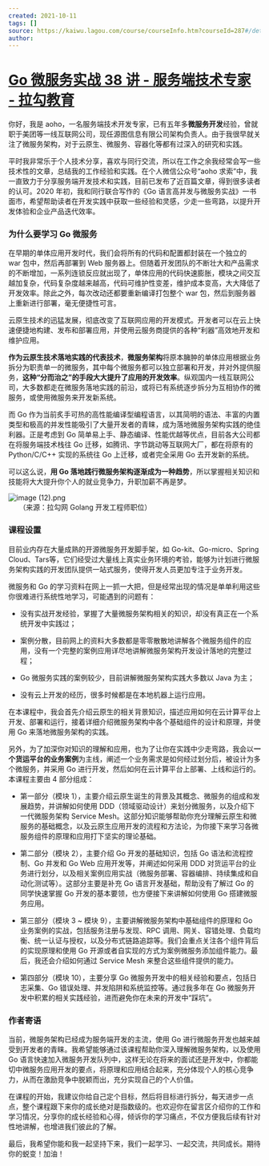 ```yaml
---
created: 2021-10-11
tags: []
source: https://kaiwu.lagou.com/course/courseInfo.htm?courseId=287#/detail/pc?id=3798
author: 
---
```


# [Go 微服务实战 38 讲 - 服务端技术专家 - 拉勾教育](https://kaiwu.lagou.com/course/courseInfo.htm?courseId=287#/detail/pc?id=3798)


你好，我是 aoho，一名服务端技术开发专家，已有五年多**微服务开发**经验，曾就职于美团等一线互联网公司，现任源图信息有限公司架构负责人。由于我很早就关注了微服务架构，对于云原生、微服务、容器化等都有过深入的研究和实践。

平时我非常乐于个人技术分享，喜欢与同行交流，所以在工作之余我经常会写一些技术性的文章，总结我的工作经验和实践。在个人微信公众号“aoho 求索”中，我一直致力于分享服务端开发技术和实践，目前已发布了近百篇文章，得到很多读者的认可。2020 年初，我和同行联合写作的《Go 语言高并发与微服务实战》一书面市，希望帮助读者在开发实践中获取一些经验和灵感，少走一些弯路，以提升开发体验和企业产品迭代效率。

### 为什么要学习 Go 微服务

在早期的单体应用开发时代，我们会将所有的代码和配置都封装在一个独立的 war 包中，然后再部署到 Web 服务器上。但随着开发团队的不断壮大和产品需求的不断增加，一系列连锁反应就出现了，单体应用的代码快速膨胀，模块之间交互越加复杂，代码复杂度越来越高，代码可维护性变差，维护成本变高，大大降低了开发效率。除此之外，每次改动还都要重新编译打包整个 war 包，然后到服务器上重新进行部署，毫无便捷性可言。

云原生技术的迅猛发展，彻底改变了互联网应用的开发模式。开发者可以在云上快速便捷地构建、发布和部署应用，并使用云服务商提供的各种“利器”高效地开发和维护应用。

**作为云原生技术落地实践的代表技术**，**微服务架构**将原本臃肿的单体应用根据业务拆分为职责单一的微服务，其中每个微服务都可以独立部署和开发，并对外提供服务，**这种“分而治之”的手段大大提升了应用的开发效率**。纵观国内一线互联网公司，大多数都走在微服务落地实践的前沿，或将已有系统逐步拆分为互相协作的微服务，或使用微服务来开发新系统。

而 Go 作为当前炙手可热的高性能编译型编程语言，以其简明的语法、丰富的内置类型和极高的并发性能吸引了大量开发者的青睐，成为落地微服务架构实践的绝佳利器。正是考虑到 Go 简单易上手、静态编译、性能优越等优点，目前各大公司都在将服务端技术栈往 Go 迁移，如腾讯、字节跳动等互联网大厂，都在将原有的 Python/C/C++ 实现的系统往 Go 上迁移，或者完全采用 Go 去开发新的系统。

可以这么说，**用 Go 落地践行微服务架构逐渐成为一种趋势**，所以掌握相关知识和技能将大大提升你个人的就业竞争力，升职加薪不再是梦。

![image (12).png](https://s0.lgstatic.com/i/image/M00/29/57/Ciqc1F76rkaARRZlAAIMgf54ezU781.png)  
　　（来源：拉勾网 Golang 开发工程师职位）

### 课程设置

目前业内存在大量成熟的开源微服务开发脚手架，如 Go-kit、Go-micro、Spring Cloud、Tars等，它们经受过大量线上真实业务环境的考验，能够为计划进行微服务架构实践的开发团队提供一站式服务，使得开发人员更加专注于业务开发。

微服务和 Go 的学习资料在网上一抓一大把，但是经常出现的情况是单单利用这些你很难进行系统性地学习，可能遇到的问题有：

-   没有实战开发经验，掌握了大量微服务架构相关的知识，却没有真正在一个系统开发中实践过；
    
-   案例分散，目前网上的资料大多数都是零零散散地讲解各个微服务组件的应用，没有一个完整的案例应用详尽地讲解微服务架构开发设计落地的完整过程；
    
-   Go 微服务实践的案例较少，目前讲解微服务架构实践大多数以 Java 为主；
    
-   没有云上开发的经历，很多时候都是在本地机器上运行应用。
    

在本课程中，我会首先介绍云原生的相关背景知识，描述应用如何在云计算平台上开发、部署和运行，接着详细介绍微服务架构中各个基础组件的设计和原理，并使用 Go 来落地微服务架构的实践。

另外，为了加深你对知识的理解和应用，也为了让你在实践中少走弯路，我会以**一个货运平台的业务案例**为主线，阐述一个业务需求是如何经过划分后，被设计为多个微服务，并采用 Go 进行开发，然后如何在云计算平台上部署、上线和运行的。本课程主要由 4 部分组成：

-   第一部分（模块 1），主要介绍云原生诞生的背景及其概念、微服务的组成和发展趋势，并讲解如何使用 DDD（领域驱动设计）来划分微服务，以及介绍下一代微服务架构 Service Mesh。这部分知识能够帮助你充分理解云原生和微服务的基础概念，以及云原生应用开发的流程和方法论，为你接下来学习各微服务组件的原理和应用打下坚实的理论基础。
    
-   第二部分（模块 2），主要介绍 Go 开发的基础知识，包括 Go 语法和流程控制、Go 并发和 Go Web 应用开发等，并阐述如何采用 DDD 对货运平台的业务进行划分，以及相关案例应用实战（微服务部署、容器编排、持续集成和自动化测试等）。这部分主要是补充 Go 语言开发基础，帮助没有了解过 Go 的同学快速掌握 Go 开发的基本要领，也方便接下来讲解如何使用 Go 搭建微服务应用。
    
-   第三部分（模块 3 ~ 模块 9），主要讲解微服务架构中基础组件的原理和 Go 业务案例的实战，包括服务注册与发现、RPC 调用、网关、容错处理、负载均衡、统一认证与授权，以及分布式链路追踪等。我们会重点关注各个组件背后的实现原理和使用 Go 开源或者自实现的方式为案例微服务添加组件能力。最后，我还会介绍如何通过 Service Mesh 来整合这些组件提供的能力。
    
-   第四部分（模块 10），主要分享 Go 微服务开发中的相关经验和要点，包括日志采集、Go 错误处理、并发陷阱和系统监控等。通过我多年在 Go 微服务开发中积累的相关实践经验，进而避免你在未来的开发中“踩坑”。
    

### 作者寄语

当前，微服务架构已经成为服务端开发的主流，使用 Go 进行微服务开发也越来越受到开发者的青睐。我希望能够通过该课程帮助你深入理解微服务架构，以及使用 Go 语言快速加入微服务开发队列中，这样无论在将来的面试还是开发中，你都能切中微服务应用开发的要点，将原理和应用结合起来，充分体现个人的核心竞争力，从而在激励竞争中脱颖而出，充分实现自己的个人价值。

在课程的开始，我建议你给自己定个目标，然后将目标进行拆分，每天进步一点点，整个课程跟下来你的成长绝对是指数级的。也欢迎你在留言区介绍你的工作和学习情况，分享你的成长经验和心得，倾诉你的学习痛点，不仅方便我后续有针对性地讲解，也增进我们彼此的了解。

最后，我希望你能和我一起坚持下来，我们一起学习、一起交流，共同成长。期待你的蜕变！加油！

